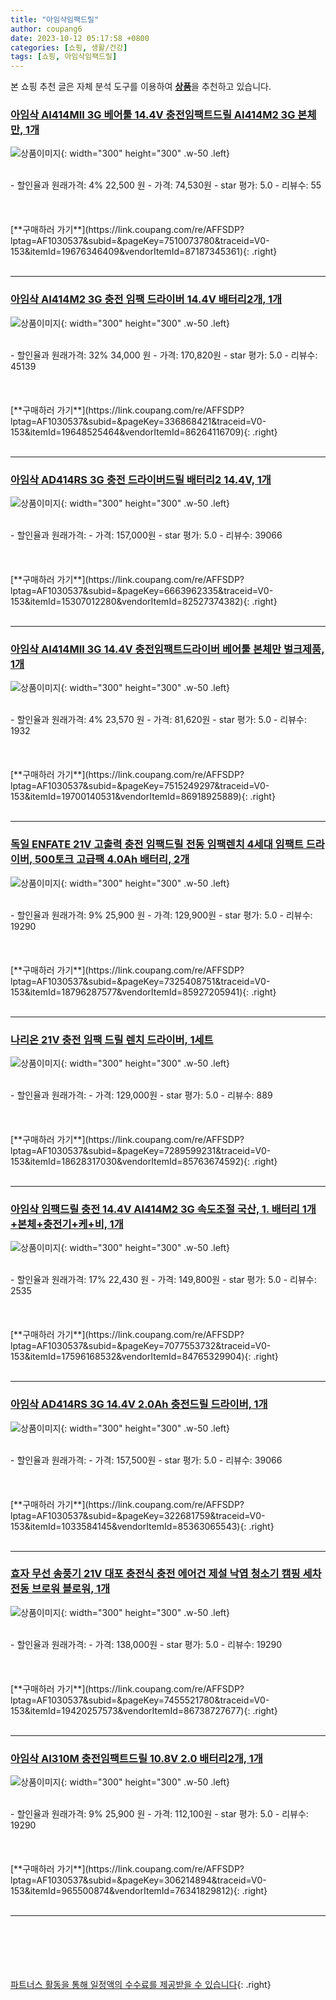 ```yaml
---
title: "아임삭임팩드릴"
author: coupang6
date: 2023-10-12 05:17:58 +0800
categories: [쇼핑, 생활/건강]
tags: [쇼핑, 아임삭임팩드릴]
---
```


본 쇼핑 추천 글은 자체 분석 도구를 이용하여 [**상품**](https://link.coupang.com/a/bao1ui)을 추천하고 있습니다.

### [아임삭 AI414MII 3G 베어툴 14.4V 충전임팩트드릴 AI414M2 3G 본체만, 1개](https://link.coupang.com/re/AFFSDP?lptag=AF1030537&subid=&pageKey=7510073780&traceid=V0-153&itemId=19676346409&vendorItemId=87187345361)

![상품이미지](https://thumbnail7.coupangcdn.com/thumbnails/remote/230x230ex/image/vendor_inventory/6f49/11ab10162db6b5e71be96194f085372bf692488c7f36e0afabced6786b17.png){: width="300" height="300" .w-50 .left}


<br>
- 할인율과 원래가격: 4%  22,500   원
- 가격: 74,530원
- star 평가: 5.0
- 리뷰수: 55
<br>
<br>
<br>
<br>
[**구매하러 가기**](https://link.coupang.com/re/AFFSDP?lptag=AF1030537&subid=&pageKey=7510073780&traceid=V0-153&itemId=19676346409&vendorItemId=87187345361){: .right}
<br>
<br>

---

### [아임삭 AI414M2 3G 충전 임팩 드라이버 14.4V 배터리2개, 1개](https://link.coupang.com/re/AFFSDP?lptag=AF1030537&subid=&pageKey=336868421&traceid=V0-153&itemId=19648525464&vendorItemId=86264116709)

![상품이미지](https://thumbnail10.coupangcdn.com/thumbnails/remote/230x230ex/image/vendor_inventory/6939/28e4535efe1e100951efad89068055d9e22d55dd17d5f2853eb164171572.jpg){: width="300" height="300" .w-50 .left}


<br>
- 할인율과 원래가격: 32%  34,000   원
- 가격: 170,820원
- star 평가: 5.0
- 리뷰수: 45139
<br>
<br>
<br>
<br>
[**구매하러 가기**](https://link.coupang.com/re/AFFSDP?lptag=AF1030537&subid=&pageKey=336868421&traceid=V0-153&itemId=19648525464&vendorItemId=86264116709){: .right}
<br>
<br>

---

### [아임삭 AD414RS 3G 충전 드라이버드릴 배터리2 14.4V, 1개](https://link.coupang.com/re/AFFSDP?lptag=AF1030537&subid=&pageKey=6663962335&traceid=V0-153&itemId=15307012280&vendorItemId=82527374382)

![상품이미지](https://thumbnail10.coupangcdn.com/thumbnails/remote/230x230ex/image/vendor_inventory/c846/fc258c8ac413e945748e55485ff9cb8a9b229472bae49ed08f956f689310.jpg){: width="300" height="300" .w-50 .left}


<br>
- 할인율과 원래가격: 
- 가격: 157,000원
- star 평가: 5.0
- 리뷰수: 39066
<br>
<br>
<br>
<br>
[**구매하러 가기**](https://link.coupang.com/re/AFFSDP?lptag=AF1030537&subid=&pageKey=6663962335&traceid=V0-153&itemId=15307012280&vendorItemId=82527374382){: .right}
<br>
<br>

---

### [아임삭 AI414MII 3G 14.4V 충전임팩트드라이버 베어툴 본체만 벌크제품, 1개](https://link.coupang.com/re/AFFSDP?lptag=AF1030537&subid=&pageKey=7515249297&traceid=V0-153&itemId=19700140531&vendorItemId=86918925889)

![상품이미지](https://thumbnail7.coupangcdn.com/thumbnails/remote/230x230ex/image/vendor_inventory/6f49/11ab10162db6b5e71be96194f085372bf692488c7f36e0afabced6786b17.png){: width="300" height="300" .w-50 .left}


<br>
- 할인율과 원래가격: 4%  23,570   원
- 가격: 81,620원
- star 평가: 5.0
- 리뷰수: 1932
<br>
<br>
<br>
<br>
[**구매하러 가기**](https://link.coupang.com/re/AFFSDP?lptag=AF1030537&subid=&pageKey=7515249297&traceid=V0-153&itemId=19700140531&vendorItemId=86918925889){: .right}
<br>
<br>

---

### [독일 ENFATE 21V 고출력 충전 임팩드릴 전동 임팩렌치 4세대 임팩트 드라이버, 500토크 고급팩 4.0Ah 배터리, 2개](https://link.coupang.com/re/AFFSDP?lptag=AF1030537&subid=&pageKey=7325408751&traceid=V0-153&itemId=18796287577&vendorItemId=85927205941)

![상품이미지](https://thumbnail8.coupangcdn.com/thumbnails/remote/230x230ex/image/vendor_inventory/0b8c/af93911ac0a96d3ac7ee3006a6d5fa3419633e99c4195c6afeefa903dfe5.png){: width="300" height="300" .w-50 .left}


<br>
- 할인율과 원래가격: 9%  25,900   원
- 가격: 129,900원
- star 평가: 5.0
- 리뷰수: 19290
<br>
<br>
<br>
<br>
[**구매하러 가기**](https://link.coupang.com/re/AFFSDP?lptag=AF1030537&subid=&pageKey=7325408751&traceid=V0-153&itemId=18796287577&vendorItemId=85927205941){: .right}
<br>
<br>

---

### [나리온 21V 충전 임팩 드릴 렌치 드라이버, 1세트](https://link.coupang.com/re/AFFSDP?lptag=AF1030537&subid=&pageKey=7289599231&traceid=V0-153&itemId=18628317030&vendorItemId=85763674592)

![상품이미지](https://thumbnail10.coupangcdn.com/thumbnails/remote/230x230ex/image/vendor_inventory/fa9b/f2719142c8614ec565856f12be0483e34e411877611226a28d712b00ddff.jpg){: width="300" height="300" .w-50 .left}


<br>
- 할인율과 원래가격: 
- 가격: 129,000원
- star 평가: 5.0
- 리뷰수: 889
<br>
<br>
<br>
<br>
[**구매하러 가기**](https://link.coupang.com/re/AFFSDP?lptag=AF1030537&subid=&pageKey=7289599231&traceid=V0-153&itemId=18628317030&vendorItemId=85763674592){: .right}
<br>
<br>

---

### [아임삭 임팩드릴 충전 14.4V AI414M2 3G 속도조절 국산, 1. 배터리 1개+본체+충전기+케+비, 1개](https://link.coupang.com/re/AFFSDP?lptag=AF1030537&subid=&pageKey=7077553732&traceid=V0-153&itemId=17596168532&vendorItemId=84765329904)

![상품이미지](https://thumbnail6.coupangcdn.com/thumbnails/remote/230x230ex/image/vendor_inventory/fe61/f1606d85f1771cd995f001789b37f24351a0c76961698f73c7a083b224a9.jpeg){: width="300" height="300" .w-50 .left}


<br>
- 할인율과 원래가격: 17%  22,430   원
- 가격: 149,800원
- star 평가: 5.0
- 리뷰수: 2535
<br>
<br>
<br>
<br>
[**구매하러 가기**](https://link.coupang.com/re/AFFSDP?lptag=AF1030537&subid=&pageKey=7077553732&traceid=V0-153&itemId=17596168532&vendorItemId=84765329904){: .right}
<br>
<br>

---

### [아임삭 AD414RS 3G 14.4V 2.0Ah 충전드릴 드라이버, 1개](https://link.coupang.com/re/AFFSDP?lptag=AF1030537&subid=&pageKey=322681759&traceid=V0-153&itemId=1033584145&vendorItemId=85363065543)

![상품이미지](https://thumbnail8.coupangcdn.com/thumbnails/remote/230x230ex/image/vendor_inventory/737b/18d31e77f916f80c31739f2973e985b72593ba24d7c5e05cbd1062227187.jpg){: width="300" height="300" .w-50 .left}


<br>
- 할인율과 원래가격: 
- 가격: 157,500원
- star 평가: 5.0
- 리뷰수: 39066
<br>
<br>
<br>
<br>
[**구매하러 가기**](https://link.coupang.com/re/AFFSDP?lptag=AF1030537&subid=&pageKey=322681759&traceid=V0-153&itemId=1033584145&vendorItemId=85363065543){: .right}
<br>
<br>

---

### [효자 무선 송풍기 21V 대포 충전식 충전 에어건 제설 낙엽 청소기 캠핑 세차 전동 브로워 블로워, 1개](https://link.coupang.com/re/AFFSDP?lptag=AF1030537&subid=&pageKey=7455521780&traceid=V0-153&itemId=19420257573&vendorItemId=86738727677)

![상품이미지](https://thumbnail7.coupangcdn.com/thumbnails/remote/230x230ex/image/vendor_inventory/afb7/66c43f85b99dd9bc53cfd4098db17934e02e72b36a4ea8c4d52acef8c436.png){: width="300" height="300" .w-50 .left}


<br>
- 할인율과 원래가격: 
- 가격: 138,000원
- star 평가: 5.0
- 리뷰수: 19290
<br>
<br>
<br>
<br>
[**구매하러 가기**](https://link.coupang.com/re/AFFSDP?lptag=AF1030537&subid=&pageKey=7455521780&traceid=V0-153&itemId=19420257573&vendorItemId=86738727677){: .right}
<br>
<br>

---

### [아임삭 AI310M 충전임팩트드릴 10.8V 2.0 배터리2개, 1개](https://link.coupang.com/re/AFFSDP?lptag=AF1030537&subid=&pageKey=306214894&traceid=V0-153&itemId=965500874&vendorItemId=76341829812)

![상품이미지](https://thumbnail8.coupangcdn.com/thumbnails/remote/230x230ex/image/vendor_inventory/7fca/9d22d85ade681bd052e1844a0bcefb951efecc510c8084611e5386ff0cc9.jpg){: width="300" height="300" .w-50 .left}


<br>
- 할인율과 원래가격: 9%  25,900   원
- 가격: 112,100원
- star 평가: 5.0
- 리뷰수: 19290
<br>
<br>
<br>
<br>
[**구매하러 가기**](https://link.coupang.com/re/AFFSDP?lptag=AF1030537&subid=&pageKey=306214894&traceid=V0-153&itemId=965500874&vendorItemId=76341829812){: .right}
<br>
<br>

---
<br><br><br><br><br> [파트너스 활동을 통해 일정액의 수수료를 제공받을 수 있습니다](https://link.coupang.com/a/bao1ui){: .right}